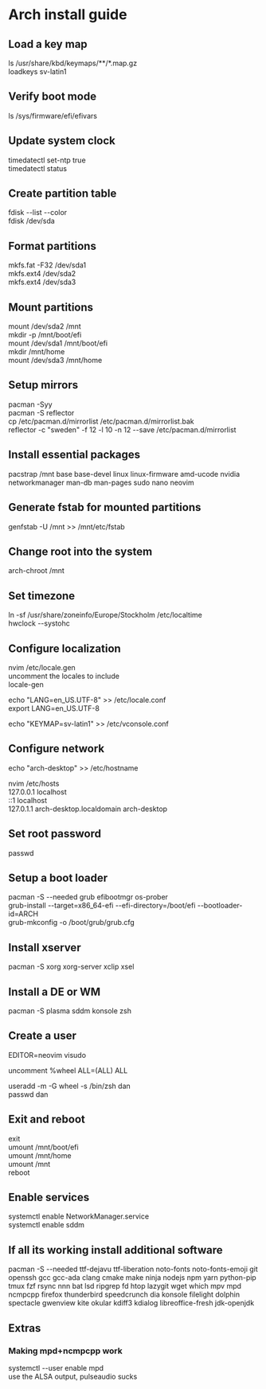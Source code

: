 # Arch install guide

## Load a key map

ls /usr/share/kbd/keymaps/**/*.map.gz  
loadkeys sv-latin1

## Verify boot mode

ls /sys/firmware/efi/efivars

## Update system clock

timedatectl set-ntp true  
timedatectl status

## Create partition table

fdisk --list --color  
fdisk /dev/sda

## Format partitions

mkfs.fat -F32 /dev/sda1  
mkfs.ext4 /dev/sda2  
mkfs.ext4 /dev/sda3

## Mount partitions

mount /dev/sda2 /mnt  
mkdir -p /mnt/boot/efi  
mount /dev/sda1 /mnt/boot/efi  
mkdir /mnt/home  
mount /dev/sda3 /mnt/home

## Setup mirrors

pacman -Syy  
pacman -S reflector  
cp /etc/pacman.d/mirrorlist /etc/pacman.d/mirrorlist.bak  
reflector -c "sweden" -f 12 -l 10 -n 12 --save /etc/pacman.d/mirrorlist

## Install essential packages

pacstrap /mnt base base-devel linux linux-firmware
amd-ucode nvidia networkmanager man-db man-pages sudo nano neovim

## Generate fstab for mounted partitions

genfstab -U /mnt >> /mnt/etc/fstab

## Change root into the system

arch-chroot /mnt

## Set timezone

ln -sf /usr/share/zoneinfo/Europe/Stockholm /etc/localtime  
hwclock --systohc

## Configure localization

nvim /etc/locale.gen  
uncomment the locales to include  
locale-gen

echo "LANG=en_US.UTF-8" >> /etc/locale.conf  
export LANG=en_US.UTF-8

echo "KEYMAP=sv-latin1" >> /etc/vconsole.conf

## Configure network

echo "arch-desktop" >> /etc/hostname

nvim /etc/hosts  
127.0.0.1   localhost  
::1         localhost  
127.0.1.1   arch-desktop.localdomain   arch-desktop

## Set root password

passwd

## Setup a boot loader

pacman -S --needed grub efibootmgr os-prober  
grub-install --target=x86_64-efi --efi-directory=/boot/efi --bootloader-id=ARCH  
grub-mkconfig -o /boot/grub/grub.cfg

## Install xserver

pacman -S xorg xorg-server xclip xsel

## Install a DE or WM

pacman -S plasma sddm konsole zsh

## Create a user

EDITOR=neovim visudo

uncomment %wheel ALL=(ALL) ALL

useradd -m -G wheel -s /bin/zsh dan  
passwd dan

## Exit and reboot

exit  
umount /mnt/boot/efi  
umount /mnt/home  
umount /mnt  
reboot

## Enable services

systemctl enable NetworkManager.service  
systemctl enable sddm

## If all its working install additional software

pacman -S --needed
ttf-dejavu ttf-liberation noto-fonts noto-fonts-emoji
git openssh gcc gcc-ada clang cmake make ninja nodejs npm yarn python-pip
tmux fzf rsync nnn bat lsd ripgrep fd htop lazygit wget which mpv mpd ncmpcpp
firefox thunderbird speedcrunch dia konsole filelight dolphin spectacle
gwenview kite okular kdiff3 kdialog
libreoffice-fresh jdk-openjdk

## Extras

### Making mpd+ncmpcpp work

systemctl --user enable mpd  
use the ALSA output, pulseaudio sucks
